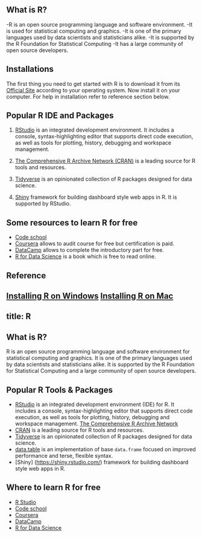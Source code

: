 ## What is R?

-R is an open source programming language and software environment.
-It is used for statistical computing and graphics.
-It is one of the primary languages used by data scientists and statisticians alike.
-It is supported by the R Foundation for Statistical Computing
-It has a large community of open source developers.

## Installations

The first thing you need to get started with R is to download it from its <a href='https://www.r-project.org/' target='_blank' rel='nofollow'>Official Site</a> according to your operating system.
Now install it on your computer. For help in installation refer to reference section below.

## Popular R IDE and Packages

1. <a href='https://www.rstudio.com/products/rstudio/' target='_blank' rel='nofollow'>RStudio</a> is an integrated development environment. It includes a console, syntax-highlighting editor that supports direct code execution, as well as tools for plotting, history, debugging and workspace management.

2. <a href='https://cran.r-project.org/' target='_blank' rel='nofollow'>The Comprehensive R Archive Network (CRAN)</a> is a leading source for R tools and resources.

3. <a href='https://www.tidyverse.org/' target='_blank' rel='nofollow'>Tidyverse</a> is an opinionated collection of R packages designed for data science.

4. <a href='https://shiny.rstudio.com/' target='_blank' rel='nofollow'>Shiny</a> framework for building dashboard style web apps in R. It is supported by RStudio.

## Some resources to learn R for free

- <a href='http://tryr.codeschool.com/' target='_blank' rel='nofollow'>Code school</a>
- <a href='https://www.coursera.org/learn/r-programming' target='_blank' rel='nofollow'>Coursera</a> allows to audit course for free but certification is paid.
- <a href='https://www.datacamp.com/' target='_blank' rel='nofollow'>DataCamp</a> allows to complete the introductory part for free.
- <a href='http://r4ds.had.co.nz/' target='_blank' rel='nofollow'>R for Data  Science</a> is a book which is free to read online.


## Reference

<a href='http://youtu.be/Ohnk9hcxf9M' target='_blank' rel='nofollow'>Installing R on Windows</a>
<a href='https://youtu.be/uxuuWXU-7UQ' target='_blank' rel='nofollow'>Installing R on Mac</a>
---
title: R
---

## What is R?
R is an open source programming language and software environment for statistical computing and graphics. It is one of the primary languages used by data scientists and statisticians alike. It is supported by the R Foundation for Statistical Computing and a large community of open source developers. 

## Popular R Tools & Packages
* [RStudio](https://www.rstudio.com/products/rstudio/) is an integrated development environment (IDE) for R. It includes a console, syntax-highlighting editor that supports direct code execution, as well as tools for plotting, history, debugging and workspace management. [The Comprehensive R Archive Network](https://cran.r-project.org/)
* [CRAN](https://cran.r-project.org/) is a leading source for R tools and resources. 
* [Tidyverse](https://www.tidyverse.org/) is an opinionated collection of R packages designed for data science.
* [data.table](https://github.com/Rdatatable/data.table/wiki) is an implementation of base `data.frame` focused on improved performance and terse, flexible syntax.
* [Shiny] (https://shiny.rstudio.com/) framework for building dashboard style web apps in R.


## Where to learn R for free
 * [R Studio](https://www.rstudio.com/online-learning/)
 * [Code school](http://tryr.codeschool.com/)
 * [Coursera](https://www.coursera.org/learn/r-programming)
 * [DataCamp](https://www.datacamp.com)
 * [R for Data Science](http://r4ds.had.co.nz/)
